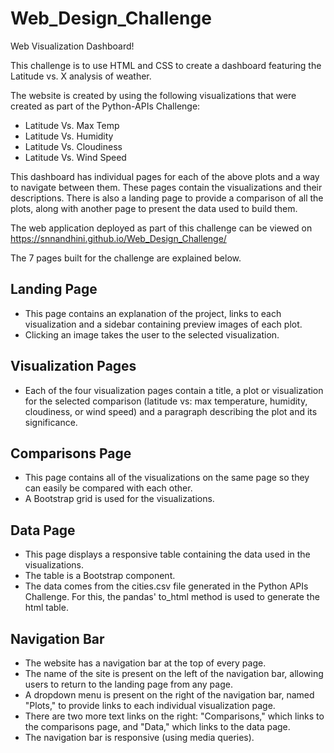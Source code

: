 # Web_Design_Challenge
Web Visualization Dashboard!

This challenge is to use HTML and CSS to create a dashboard featuring the Latitude vs. X analysis of weather. 

The website is created by using the following visualizations that were created as part of the Python-APIs Challenge:
- Latitude Vs. Max Temp
- Latitude Vs. Humidity
- Latitude Vs. Cloudiness
- Latitude Vs. Wind Speed
  
This dashboard has individual pages for each of the above plots and a way to navigate between them. These pages contain the visualizations and their descriptions. There is also a landing page to provide a comparison of all the plots, along with another page to present the data used to build them.

The web application deployed as part of this challenge can be viewed on https://snnandhini.github.io/Web_Design_Challenge/

The 7 pages built for the challenge are explained below.

## Landing Page
-   This page contains an explanation of the project, links to each visualization and a sidebar containing preview images of each plot. 
-   Clicking an image takes the user to the selected visualization. 


## Visualization Pages
-   Each of the four visualization pages contain a title, a plot or visualization for the selected comparison (latitude vs: max temperature, humidity, cloudiness, or wind speed) and a paragraph describing the plot and its significance. 


## Comparisons Page
-   This page contains all of the visualizations on the same page so they can easily be compared with each other. 
-   A Bootstrap grid is used for the visualizations. 


## Data Page
-   This page displays a responsive table containing the data used in the visualizations. 
-   The table is a Bootstrap component. 
-   The data comes from the cities.csv file generated in the Python APIs Challenge. For this, the pandas' to_html method is used to generate the html table. 


## Navigation Bar
-   The website has a navigation bar at the top of every page. 
-   The name of the site is present on the left of the navigation bar, allowing users to return to the landing page from any page.
-   A dropdown menu is present on the right of the navigation bar, named "Plots," to provide links to each individual visualization page.
-   There are two more text links on the right: "Comparisons," which links to the comparisons page, and "Data," which links to the data page.
-   The navigation bar is responsive (using media queries).




